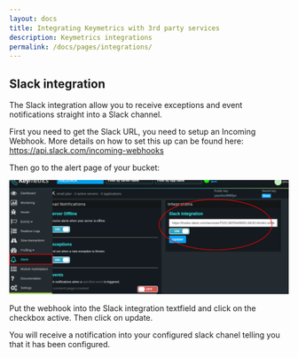 ```yaml
---
layout: docs
title: Integrating Keymetrics with 3rd party services
description: Keymetrics integrations
permalink: /docs/pages/integrations/
---
```


## Slack integration

The Slack integration allow you to receive exceptions and event notifications straight into a Slack channel.

First you need to get the Slack URL, you need to setup an Incoming Webhook. More details on how to set this up can be found here: https://api.slack.com/incoming-webhooks

Then go to the alert page of your bucket:

<img src="/images/slack.png" alt="slack integration"/>

Put the webhook into the Slack integration textfield and click on the checkbox active. Then click on update.

You will receive a notification into your configured slack chanel telling you that it has been configured.
